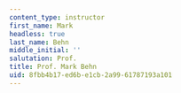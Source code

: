 ```yaml
---
content_type: instructor
first_name: Mark
headless: true
last_name: Behn
middle_initial: ''
salutation: Prof.
title: Prof. Mark Behn
uid: 8fbb4b17-ed6b-e1cb-2a99-61787193a101
---
```

